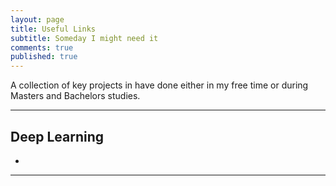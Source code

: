```yaml
---
layout: page
title: Useful Links
subtitle: Someday I might need it
comments: true
published: true
---
```


A collection of key projects in have done either in my free time or during Masters and Bachelors studies. 

---

## Deep Learning

- 


---
